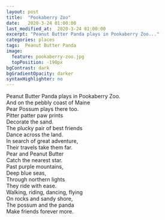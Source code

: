 ```yaml
---
layout: post
title:  "Pookaberry Zoo"
date:   2020-3-24 01:00:00
last_modified_at:  2020-3-24 01:00:00
excerpt: "Peanut Butter Panda plays in Pookaberry Zoo..."
categories: places
tags:  Peanut Butter Panda
image:
  feature: pookaberry-zoo.jpg
  topPosition: -190px
bgContrast: dark
bgGradientOpacity: darker
syntaxHighlighter: no
---
```


Peanut Butter Panda plays in Pookaberry Zoo.<br>
And on the pebbly coast of Maine<br>
Pear Possum plays there too.<br>
Pitter patter paw prints<br>
Decorate the sand.<br>
The plucky pair of best friends<br>
Dance across the land.<br>
In search of great adventure,<br>
Their travels take them far.<br>
Pear and Peanut Butter<br>
Catch the nearest star.<br>
Past purple mountains,<br>
Deep blue seas,<br>
Through northern lights<br>
They ride with ease.<br>
Walking, riding, dancing, flying<br>
On rocks and sandy shore,<br>
The possum and the panda<br>
Make friends forever more.<br>
